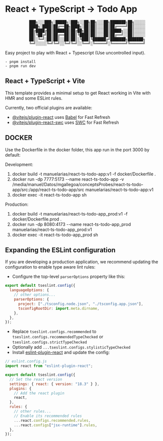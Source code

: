 # React + TypeScript -> Todo App

               ███╗░░░███╗░█████╗░███╗░░██╗██╗░░░██╗███████╗██╗░░░░░
               ████╗░████║██╔══██╗████╗░██║██║░░░██║██╔════╝██║░░░░░
               ██╔████╔██║███████║██╔██╗██║██║░░░██║█████╗░░██║░░░░░
               ██║╚██╔╝██║██╔══██║██║╚████║██║░░░██║██╔══╝░░██║░░░░░
               ██║░╚═╝░██║██║░░██║██║░╚███║╚██████╔╝███████╗███████╗
               ╚═╝░░░░░╚═╝╚═╝░░╚═╝╚═╝░░╚══╝░╚═════╝░╚══════╝╚══════╝

Easy project to play with React + Typescript (Use uncontrolled input).

    - pnpm install
    - pnpm run dev

## React + TypeScript + Vite

This template provides a minimal setup to get React working in Vite with HMR and some ESLint rules.

Currently, two official plugins are available:

- [@vitejs/plugin-react](https://github.com/vitejs/vite-plugin-react/blob/main/packages/plugin-react/README.md) uses [Babel](https://babeljs.io/) for Fast Refresh
- [@vitejs/plugin-react-swc](https://github.com/vitejs/vite-plugin-react-swc) uses [SWC](https://swc.rs/) for Fast Refresh

## DOCKER

Use the Dockerfile in the docker folder, this app run in the port 3000 by default:

Development:

1. docker build -t manuelarias/react-ts-todo-app:v1 -f docker/Dockerfile .
2. docker run -dp 7777:5173 --name react-ts-todo-app -v /media/manuel/Datos/mgallegoa/conceptsProbes/react-ts-todo-app/src:/app/react-ts-todo-app/src manuelarias/react-ts-todo-app:v1
3. docker exec -it react-ts-todo-app sh

Production:

1. docker build -t manuelarias/react-ts-todo-app_prod:v1 -f docker/Dockerfile.prod .
2. docker run -dp 8080:4173 --name react-ts-todo-app_prod manuelarias/react-ts-todo-app_prod:v1
3. docker exec -it react-ts-todo-app_prod sh

## Expanding the ESLint configuration

If you are developing a production application, we recommend updating the configuration to enable type aware lint rules:

- Configure the top-level `parserOptions` property like this:

```js
export default tseslint.config({
  languageOptions: {
    // other options...
    parserOptions: {
      project: ["./tsconfig.node.json", "./tsconfig.app.json"],
      tsconfigRootDir: import.meta.dirname,
    },
  },
});
```

- Replace `tseslint.configs.recommended` to `tseslint.configs.recommendedTypeChecked` or `tseslint.configs.strictTypeChecked`
- Optionally add `...tseslint.configs.stylisticTypeChecked`
- Install [eslint-plugin-react](https://github.com/jsx-eslint/eslint-plugin-react) and update the config:

```js
// eslint.config.js
import react from "eslint-plugin-react";

export default tseslint.config({
  // Set the react version
  settings: { react: { version: "18.3" } },
  plugins: {
    // Add the react plugin
    react,
  },
  rules: {
    // other rules...
    // Enable its recommended rules
    ...react.configs.recommended.rules,
    ...react.configs["jsx-runtime"].rules,
  },
});
```
